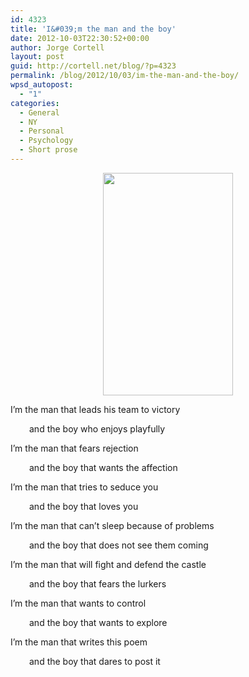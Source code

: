 ```yaml
---
id: 4323
title: 'I&#039;m the man and the boy'
date: 2012-10-03T22:30:52+00:00
author: Jorge Cortell
layout: post
guid: http://cortell.net/blog/?p=4323
permalink: /blog/2012/10/03/im-the-man-and-the-boy/
wpsd_autopost:
  - "1"
categories:
  - General
  - NY
  - Personal
  - Psychology
  - Short prose
---
```

<p style="text-align: center">
  <img class="aligncenter" title="Man boy" src="https://lh3.googleusercontent.com/--H6I79U6AIE/UGyoF4cNWAI/AAAAAAAAGWo/rxViRV8x8dU/s594/20121003_170154.jpg" alt="" width="208" height="356" />
</p>

<p style="text-align: left">
  I&#8217;m the man that leads his team to victory
</p>

<p style="text-align: left;padding-left: 30px">
  and the boy who enjoys playfully
</p>

I&#8217;m the man that fears rejection

<p style="text-align: left;padding-left: 30px">
  and the boy that wants the affection
</p>

<p style="text-align: left">
  I&#8217;m the man that tries to seduce you
</p>

<p style="text-align: left;padding-left: 30px">
  and the boy that loves you
</p>

I&#8217;m the man that can&#8217;t sleep because of problems

<p style="padding-left: 30px">
  and the boy that does not see them coming
</p>

I&#8217;m the man that will fight and defend the castle

<p style="padding-left: 30px">
  and the boy that fears the lurkers
</p>

<p style="text-align: left">
  I&#8217;m the man that wants to control
</p>

<p style="text-align: left;padding-left: 30px">
  and the boy that wants to explore
</p>

<p style="text-align: left">
  I&#8217;m the man that writes this poem
</p>

<p style="text-align: left;padding-left: 30px">
  and the boy that dares to post it
</p>